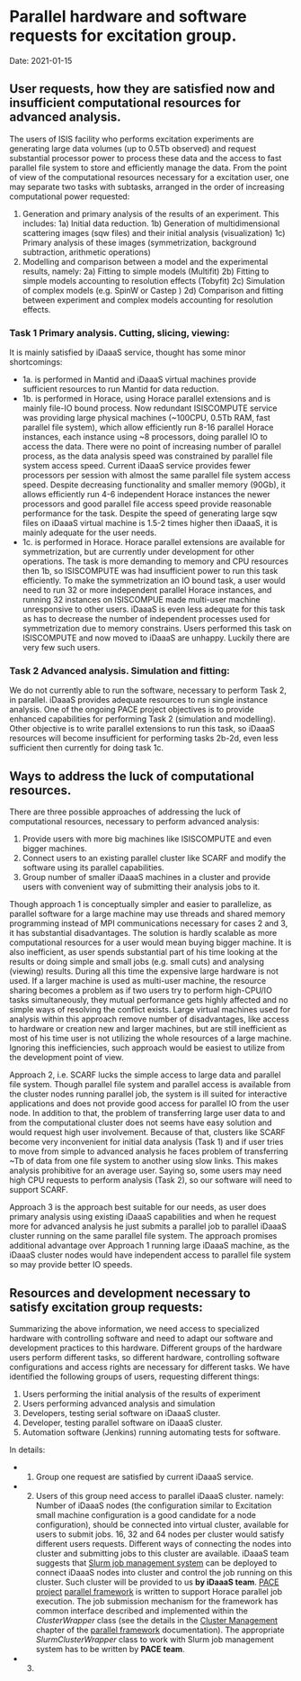 # Parallel hardware and software requests for excitation group.
Date: 2021-01-15

## User requests, how they are satisfied now and insufficient computational resources for advanced analysis.
The users of ISIS facility who performs excitation experiments are generating large data volumes (up to 0.5Tb observed) and request substantial processor power to process these data and the access to fast parallel file system to store and efficiently manage the data.
From the point of view of the computational resources necessary for a excitation user, one may separate two tasks with subtasks, arranged in the order of increasing computational power requested:
 1. Generation and primary analysis of the results of an experiment. This includes:
  1a) Initial data reduction.
  1b) Generation of multidimensional scattering images (sqw files) and their initial analysis (visualization)
  1c) Primary analysis of these images (symmetrization, background subtraction, arithmetic operations)
 2. Modelling and comparison between a model and the experimental results, namely:
  2a) Fitting to simple models (Multifit)
  2b) Fitting to simple models accounting to resolution effects (Tobyfit)
  2c) Simulation of complex models (e.g. SpinW or Castep )
  2d) Comparison and fitting between experiment and complex models accounting for resolution effects.

### Task 1 Primary analysis. Cutting, slicing, viewing:
It is mainly satisfied by iDaaaS service, thought has some minor shortcomings:
   * 1a. is performed in Mantid and iDaaaS virtual machines provide sufficient resources to run Mantid for data reduction.
   * 1b. is performed in Horace, using Horace parallel extensions and is mainly file-IO bound process. Now redundant ISISCOMPUTE service was providing large physical machines (~100CPU, 0.5Tb RAM, fast parallel file system), which allow efficiently run 8-16 parallel Horace instances, each instance using ~8 processors, doing parallel IO to access the data. There were no point of increasing number of parallel process, as the data analysis speed was constrained by parallel file system access speed.
   Current iDaaaS service provides fewer processors per session with almost the same parallel file system access speed. Despite decreasing functionality and smaller memory (90Gb), it allows efficiently run 4-6 independent Horace instances the newer processors and good parallel file access speed provide reasonable performance for the task. Despite the speed of generating large sqw files on iDaaaS virtual machine is 1.5-2 times higher then iDaaaS, it is mainly adequate for the user needs.
   * 1c. is performed in Horace. Horace parallel extensions are available for symmetrization, but are currently under development for other operations. The task is more demanding to memory and CPU resources then 1b, so ISISCOMPUTE was had insufficient power to run this task efficiently. To make the symmetrization an IO bound task, a user would need to run 32 or more independent parallel Horace instances, and running 32 instances on ISISCOMPUE made multi-user machine unresponsive to other users. iDaaaS is even less adequate for this task as has to decrease the number of independent processes used for  symmetrization due to memory constrains. Users performed this task on ISISCOMPUTE and now moved to iDaaaS are unhappy. Luckily there are very few such users.

### Task 2 Advanced analysis. Simulation and fitting:
We do not currently able to run the software, necessary to perform Task 2, in parallel. iDaaaS provides adequate resources to run single instance analysis. One of the ongoing PACE project objectives is to provide enhanced capabilities for performing Task 2 (simulation and modelling). Other objective is to write parallel extensions to run this task, so iDaaaS resources will become insufficient for performing tasks 2b-2d, even less sufficient then currently for doing task 1c.

## Ways to address the luck of computational resources.

There are three possible approaches of addressing the luck of computational resources, necessary to perform advanced analysis:
1. Provide users with more big machines like ISISCOMPUTE and even bigger machines.
2. Connect users to an existing parallel cluster like SCARF and modify the software using its parallel capabilities.
3. Group number of smaller iDaaaS machines in a cluster and provide users with convenient way of submitting their analysis jobs to it.

Though approach 1 is conceptually simpler and easier to parallelize, as parallel software for a large machine may use threads and shared memory programming instead of MPI communications necessary for cases 2 and 3, it has substantial disadvantages. The solution is hardly scalable as more computational resources for a user would mean buying bigger machine. It is also inefficient, as user spends substantial part of his time looking at the results or doing simple and small jobs (e.g. small cuts) and analysing (viewing) results. During all this time the expensive large hardware is not used. If a larger machine is used as multi-user machine, the resource sharing becomes a problem as if two users try to perform high-CPU/IO tasks simultaneously, they mutual performance gets highly affected and no simple ways of resolving the conflict exists.
Large virtual machines used for analysis within this approach remove number of disadvantages, like access to hardware or creation new and larger machines, but are still inefficient as most of his time user is not utilizing the whole resources of a large machine. Ignoring this inefficiencies, such approach would be easiest to utilize from the development point of view.

Approach 2, i.e. SCARF lucks the simple access to large data and parallel file system. Though parallel file system and parallel access is available from the cluster nodes running parallel job, the system is ill suited for interactive applications and does not provide good access for parallel IO from the user node. In addition to that, the problem of transferring large user data to and from the computational cluster does not seems have easy solution and would request high user involvement. Because of that, clusters like SCARF become very inconvenient for initial data analysis (Task 1) and if user tries to move from simple to advanced analysis he faces problem of transferring ~Tb of data from one file system to another using slow links. This makes analysis prohibitive for an average user. Saying so, some users may need high CPU requests to perform analysis (Task 2), so our software will need to support SCARF.

Approach 3 is the approach best suitable for our needs, as user does primary analysis using existing iDaaaS capabilities and when he request more for advanced analysis he just submits a parallel job to parallel iDaaaS cluster running on the same parallel file system. The approach promises additional advantage over Approach 1 running large iDaaaS machine, as the iDaaaS cluster nodes would have independent access to parallel file system so may provide better IO speeds. 

## Resources and development necessary to satisfy excitation group requests:

Summarizing the above information, we need access to specialized hardware with controlling software and need to adapt our software and development practices to this hardware. Different groups of the hardware users perform different tasks, so different hardware, controlling software configurations and access rights are necessary for different tasks. We have identified the following groups of users, requesting different things:
1. Users performing the initial analysis of the results of experiment
2. Users performing advanced analysis and simulation
3. Developers, testing serial software on iDaaaS cluster.
4. Developer, testing parallel software on iDaaaS cluster.
5. Automation software (Jenkins) running automating tests for software.

In details:
 * 1. Group one request are satisfied by current iDaaaS service.
 * 2. Users of this group need access to parallel iDaaaS cluster.
  namely:
Number of iDaaaS nodes (the configuration similar to Excitation small machine configuration is a good candidate for a node configuration), should be connected into virtual cluster, available for users to submit jobs. 16, 32 and 64 nodes per cluster would satisfy different users requests. Different ways of connecting the nodes into cluster and submitting jobs to this cluster are available. iDaaaS team suggests that [Slurm job management system](https://slurm.schedmd.com/overview.html) can be deployed to connect iDaaaS nodes into cluster and control the job running on this cluster. Such cluster will be provided to us **by iDaaaS team**. [PACE project](https://github.com/pace-neutrons) [parallel framework](https://github.com/pace-neutrons/Horace/blob/master/documentation/add/04_mpi_framework.md) is written to support Horace parallel job execution. The job submission mechanism for the framework has common interface described and implemented within the *ClusterWrapper* class (see the details in the [Cluster Management](https://github.com/pace-neutrons/Horace/blob/master/documentation/add/04_mpi_framework.md) chapter of the [parallel framework](https://github.com/pace-neutrons/Horace/blob/master/documentation/add/04_mpi_framework.md) documentation). The appropriate *SlurmClusterWrapper* class to work with Slurm job management system has to be written by **PACE team**.
 * 3.